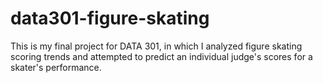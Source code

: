 # data301-figure-skating
This is my final project for DATA 301, in which I analyzed figure skating scoring trends and attempted to predict an individual judge's scores for a skater's performance.

